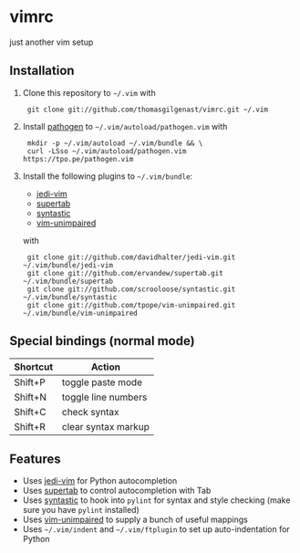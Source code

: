 vimrc
=====

just another vim setup

Installation
------------

1. Clone this repository to `~/.vim` with

        git clone git://github.com/thomasgilgenast/vimrc.git ~/.vim

2. Install [pathogen](https://github.com/tpope/vim-pathogen) to `~/.vim/autoload/pathogen.vim` with

        mkdir -p ~/.vim/autoload ~/.vim/bundle && \
        curl -LSso ~/.vim/autoload/pathogen.vim https://tpo.pe/pathogen.vim

3. Install the following plugins to `~/.vim/bundle`:
   - [jedi-vim](https://github.com/davidhalter/jedi-vim)
   - [supertab](https://github.com/ervandew/supertab)
   - [syntastic](https://github.com/scrooloose/syntastic)
   - [vim-unimpaired](https://github.com/tpope/vim-unimpaired)
 
   with

        git clone git://github.com/davidhalter/jedi-vim.git ~/.vim/bundle/jedi-vim
        git clone git://github.com/ervandew/supertab.git ~/.vim/bundle/supertab
        git clone git://github.com/scrooloose/syntastic.git ~/.vim/bundle/syntastic
        git clone git://github.com/tpope/vim-unimpaired.git ~/.vim/bundle/vim-unimpaired

Special bindings (normal mode)
------------------------------

| Shortcut | Action              |
|----------|---------------------|
| Shift+P  | toggle paste mode   |
| Shift+N  | toggle line numbers |
| Shift+C  | check syntax        |
| Shift+R  | clear syntax markup |

Features
--------

- Uses [jedi-vim](https://github.com/davidhalter/jedi-vim) for Python autocompletion
- Uses [supertab](https://github.com/ervandew/supertab) to control autocompletion with Tab
- Uses [syntastic](https://github.com/scrooloose/syntastic) to hook into `pylint` for syntax and style checking (make sure you have `pylint` installed)
- Uses [vim-unimpaired](https://github.com/tpope/vim-unimpaired) to supply a bunch of useful mappings
- Uses `~/.vim/indent` and `~/.vim/ftplugin` to set up auto-indentation for Python

